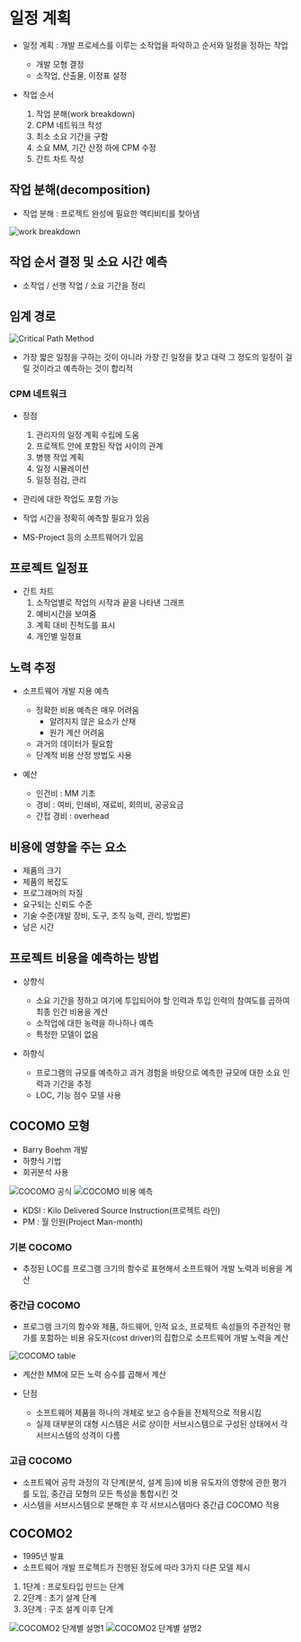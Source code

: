 # 일정 계획

* 일정 계획 : 개발 프로세스를 이루는 소작업을 파악하고 순서와 일정을 정하는 작업
    * 개발 모형 결정
    * 소작업, 산출물, 이정표 설정

* 작업 순서
    1. 작업 분해(work breakdown)
    2. CPM 네트워크 작성
    3. 최소 소요 기간을 구함
    4. 소요 MM, 기간 산정 하에 CPM 수정
    5. 간트 차트 작성

## 작업 분해(decomposition)

* 작업 분해 : 프로젝트 완성에 필요한 액티비티를 찾아냄

![work breakdown](https://1t1rycb9er64f1pgy2iuseow-wpengine.netdna-ssl.com/wp-content/uploads/2018/04/WBS-construction-repair-works-Large-Image.jpg)

## 작업 순서 결정 및 소요 시간 예측

* 소작업 / 선행 작업 / 소요 기간을 정리

## 임계 경로

![Critical Path Method](https://t4.daumcdn.net/thumb/R720x0.fpng/?fname=http://t1.daumcdn.net/brunch/service/user/YhJ/image/zaWY7ty_-iJyvPzf8j7DiSGsN7o.png)

* 가장 짧은 일정을 구하는 것이 아니라 가장 긴 일정을 찾고 대략 그 정도의 일정이 걸릴 것이라고 예측하는 것이 합리적

### CPM 네트워크

* 장점
    1. 관리자의 일정 계획 수립에 도움
    2. 프로젝트 안에 포함된 작업 사이의 관계
    3. 병행 작업 계획
    4. 일정 시뮬레이션
    5. 일정 점검, 관리

* 관리에 대한 작업도 포함 가능
* 작업 시간을 정확히 예측할 필요가 있음
* MS-Project 등의 소프트웨어가 있음

## 프로젝트 일정표

* 간트 차트
    1. 소작업별로 작업의 시작과 끝을 나타낸 그래프
    2. 예비시간을 보여줌
    3. 계획 대비 진척도를 표시
    4. 개인별 일정표

## 노력 추정

* 소프트웨어 개발 지용 예측
    * 정확한 비용 예측은 매우 어려움
        * 알려지지 않은 요소가 산재
        * 원가 계산 어려움
    * 과거의 데이터가 필요함
    * 단계적 비용 산정 방법도 사용

* 예산
    * 인건비 : MM 기초
    * 경비 : 여비, 인쇄비, 재료비, 회의비, 공공요금
    * 간접 경비 : overhead

## 비용에 영향을 주는 요소

* 제품의 크기
* 제품의 복잡도
* 프로그래머의 자질
* 요구되는 신뢰도 수준
* 기술 수준(개발 장비, 도구, 조직 능력, 관리, 방법론)
* 남은 시간

## 프로젝트 비용을 예측하는 방법

* 상향식
    * 소요 기간을 정하고 여기에 투입되어야 할 인력과 투입 인력의 참여도를 곱하여 최종 인건 비용을 계산
    * 소작업에 대한 농력을 하나하나 예측
    * 특정한 모델이 없음

* 하향식
    * 프로그램의 규모를 예측하고 과거 경험을 바탕으로 예측한 규모에 대한 소요 인력과 기간을 추정
    * LOC, 기능 점수 모델 사용

## COCOMO 모형

* Barry Boehm 개발
* 하향식 기법
* 회귀분석 사용

![COCOMO 공식](https://slidesplayer.org/slide/15332487/92/images/27/COCOMO+방법+Boehm이+개발+표준+산정+공식+예+CAD+시스템+예상+규모%3A+LOC.jpg)
![COCOMO 비용 예측](https://image3.slideserve.com/6213926/cocomo1-l.jpg)

* KDSI : Kilo Delivered Source Instruction(프로젝트 라인)
* PM : 월 인원(Project Man-month)

### 기본 COCOMO

* 추정된 LOC를 프로그램 크기의 함수로 표현해서 소프트웨어 개발 노력과 비용을 계산

### 중간급 COCOMO

* 프로그램 크기의 함수와 제품, 하드웨어, 인적 요소, 프로젝트 속성들의 주관적인 평가를 포함하는 비용 유도자(cost driver)의 집합으로 소프트웨어 개발 노력을 계산

![COCOMO table](https://lh3.googleusercontent.com/proxy/132XisnZCMGdZuUIgzJd_j9PVUw-9IXVr4vab6hbWOmXBPPIZ0gTzafk8po829bdQyXl_4LH48CLk_pNYIUFoddC6jp_bYkKLL2A7IZEtC8lHfu144E7jfbqJQvxjOiT4raif01YmHAk8X3bJbBLGhTEJHMCp5A)

* 계산한 MM에 모든 노력 승수를 곱해서 계산

* 단점
    * 소프트웨어 제품을 하나의 개체로 보고 승수들을 전체적으로 적용시킴
    * 실제 대부분의 대형 시스템은 서로 상이한 서브시스템으로 구성된 상태에서 각 서브시스템의 성격이 다름

### 고급 COCOMO

* 소프트웨어 공학 과정의 각 단계(분석, 설계 등)에 비용 유도자의 영향에 관한 평가를 도입, 중간급 모형의 모든 특성을 통합시킨 것
* 시스템을 서브시스템으로 분해한 후 각 서브시스템마다 중간급 COCOMO 적용

## COCOMO2

* 1995년 발표
* 소프트웨어 개발 프로젝트가 진행된 정도에 따라 3가지 다른 모델 제시

1. 1단계 : 프로토타입 만드는 단계
2. 2단계 : 초기 설계 단계
3. 3단계 : 구조 설계 이후 단계

![COCOMO2 단계별 설명1](https://blog.kakaocdn.net/dn/b9Y0Se/btqDtAwEOFK/HUU7W2V8BGivutzjF4piIk/img.png)
![COCOMO2 단계별 설명2](https://blog.kakaocdn.net/dn/7wTtT/btqDp2ukRF4/d6rmK6gqBaKKVKYz1iqPU1/img.png)
